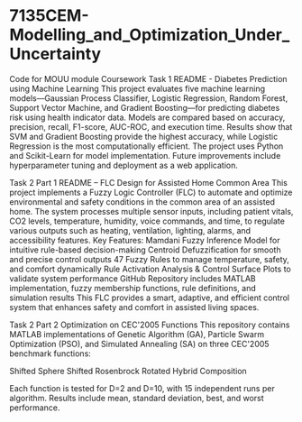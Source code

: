 # 7135CEM-Modelling_and_Optimization_Under_Uncertainty
Code for MOUU module Coursework
Task 1
README - Diabetes Prediction using Machine Learning
This project evaluates five machine learning models—Gaussian Process Classifier, Logistic Regression, Random Forest, Support Vector Machine, and Gradient Boosting—for predicting diabetes risk using health indicator data. Models are compared based on accuracy, precision, recall, F1-score, AUC-ROC, and execution time. Results show that SVM and Gradient Boosting provide the highest accuracy, while Logistic Regression is the most computationally efficient. The project uses Python and Scikit-Learn for model implementation. Future improvements include hyperparameter tuning and deployment as a web application.


Task 2
Part 1
README – FLC Design for Assisted Home Common Area
This project implements a Fuzzy Logic Controller (FLC) to automate and optimize environmental and safety conditions in the common area of an assisted home. The system processes multiple sensor inputs, including patient vitals, CO2 levels, temperature, humidity, voice commands, and time, to regulate various outputs such as heating, ventilation, lighting, alarms, and accessibility features.
Key Features:
Mamdani Fuzzy Inference Model for intuitive rule-based decision-making
Centroid Defuzzification for smooth and precise control outputs
47 Fuzzy Rules to manage temperature, safety, and comfort dynamically
Rule Activation Analysis & Control Surface Plots to validate system performance
GitHub Repository includes MATLAB implementation, fuzzy membership functions, rule definitions, and simulation results
This FLC provides a smart, adaptive, and efficient control system that enhances safety and comfort in assisted living spaces.

Task 2
Part 2
Optimization on CEC'2005 Functions
This repository contains MATLAB implementations of Genetic Algorithm (GA), Particle Swarm Optimization (PSO), and Simulated Annealing (SA) on three CEC'2005 benchmark functions:

Shifted Sphere
Shifted Rosenbrock
Rotated Hybrid Composition

Each function is tested for D=2 and D=10, with 15 independent runs per algorithm. Results include mean, standard deviation, best, and worst performance.
